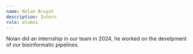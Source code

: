 ```yaml
---
name: Nolan Bruyat
description: Intern
role: alumni
---
```


Nolan did an internship in our team in 2024, he worked on the develpment of our bioinformatic pipelines.
